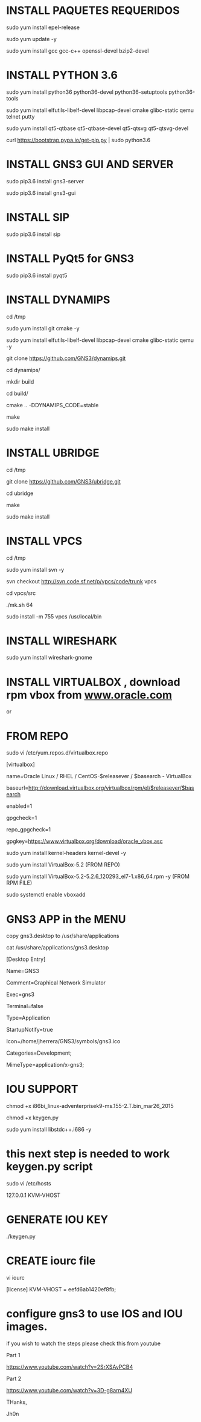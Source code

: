 # INSTALL PAQUETES REQUERIDOS

sudo yum install epel-release

sudo yum update -y

sudo yum install gcc gcc-c++ openssl-devel bzip2-devel


# INSTALL PYTHON 3.6 

sudo yum install python36 python36-devel python36-setuptools python36-tools

sudo yum install elfutils-libelf-devel libpcap-devel cmake glibc-static qemu telnet putty

sudo yum install qt5-qtbase qt5-qtbase-devel qt5-qtsvg qt5-qtsvg-devel

curl https://bootstrap.pypa.io/get-pip.py | sudo python3.6


# INSTALL GNS3 GUI AND SERVER

sudo pip3.6 install gns3-server

sudo pip3.6 install gns3-gui


# INSTALL SIP

sudo pip3.6 install sip

# INSTALL PyQt5 for GNS3

sudo pip3.6 install pyqt5

# INSTALL DYNAMIPS

cd /tmp

sudo yum install git cmake -y

sudo yum install elfutils-libelf-devel libpcap-devel cmake glibc-static qemu -y

git clone https://github.com/GNS3/dynamips.git

cd dynamips/

mkdir build

cd build/

cmake .. -DDYNAMIPS_CODE=stable

make

sudo make install


# INSTALL UBRIDGE

cd /tmp

git clone https://github.com/GNS3/ubridge.git

cd ubridge

make

sudo make install


# INSTALL VPCS

cd /tmp

sudo yum install svn -y

svn checkout http://svn.code.sf.net/p/vpcs/code/trunk vpcs

cd vpcs/src

./mk.sh 64

sudo install -m 755 vpcs /usr/local/bin


# INSTALL WIRESHARK

sudo yum install wireshark-gnome


# INSTALL VIRTUALBOX , download rpm vbox from www.oracle.com

or

# FROM REPO

sudo vi /etc/yum.repos.d/virtualbox.repo

[virtualbox]

name=Oracle Linux / RHEL / CentOS-$releasever / $basearch - VirtualBox

baseurl=http://download.virtualbox.org/virtualbox/rpm/el/$releasever/$basearch

enabled=1

gpgcheck=1

repo_gpgcheck=1

gpgkey=https://www.virtualbox.org/download/oracle_vbox.asc


sudo yum install kernel-headers kernel-devel -y

sudo yum install VirtualBox-5.2 (FROM REPO)

sudo yum install VirtualBox-5.2-5.2.6_120293_el7-1.x86_64.rpm -y (FROM RPM FILE)

sudo systemctl enable vboxadd

# GNS3 APP in the MENU

copy gns3.desktop to /usr/share/applications


cat /usr/share/applications/gns3.desktop

[Desktop Entry]

Name=GNS3

Comment=Graphical Network Simulator

Exec=gns3

Terminal=false

Type=Application

StartupNotify=true

Icon=/home/jherrera/GNS3/symbols/gns3.ico

Categories=Development;

MimeType=application/x-gns3;



# IOU SUPPORT

chmod +x i86bi_linux-adventerprisek9-ms.155-2.T.bin_mar26_2015

chmod +x keygen.py

sudo yum install libstdc++.i686 -y



# this next step is needed to work keygen.py script

sudo vi /etc/hosts

127.0.0.1 KVM-VHOST



#  GENERATE IOU KEY

./keygen.py



# CREATE iourc file

vi iourc

[license]
KVM-VHOST = eefd6ab1420ef8fb;


# configure gns3 to use IOS and IOU images.


if you wish to watch the steps please check this from youtube

 

Part 1

https://www.youtube.com/watch?v=2SrXSAvPCB4 

Part 2

https://www.youtube.com/watch?v=3D-g8arn4XU

 

THanks,

Jh0n

